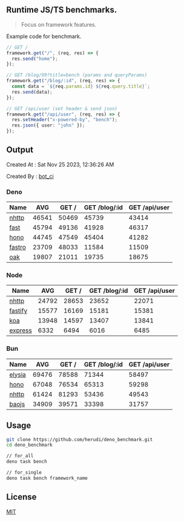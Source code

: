 ## Runtime JS/TS benchmarks.

> Focus on framework features.

Example code for benchmark.
```ts
// GET /
framework.get("/", (req, res) => {
  res.send("home");
});

// GET /blog/99?title=bench (params and queryParams)
framework.get("/blog/:id", (req, res) => {
  const data = `${req.params.id} ${req.query.title}`;
  res.send(data);
});

// GET /api/user (set header & send json)
framework.get("/api/user", (req, res) => {
  res.setHeader("x-powered-by", "bench");
  res.json({ user: "john" });
});
```

## Output
Created At : Sat Nov 25 2023, 12:36:26 AM

Created By : [bot_ci](https://github.com/herudi/deno_benchmarks/commits?author=github-actions%5Bbot%5D)


### Deno
|Name|AVG|GET /|GET /blog/:id|GET /api/user|
|----|----|----|----|----|
|[nhttp](https://github.com/nhttp/nhttp)|46541|50469|45739|43414|
|[fast](https://github.com/danteissaias/fast)|45794|49136|41928|46317|
|[hono](https://github.com/honojs/hono)|44745|47549|45404|41282|
|[fastro](https://github.com/fastrodev/fastro)|23709|48033|11584|11509|
|[oak](https://github.com/oakserver/oak)|19807|21011|19735|18675|
  


### Node
|Name|AVG|GET /|GET /blog/:id|GET /api/user|
|----|----|----|----|----|
|[nhttp](https://github.com/nhttp/nhttp)|24792|28653|23652|22071|
|[fastify](https://github.com/fastify/fastify)|15577|16169|15181|15381|
|[koa](https://github.com/koajs/koa)|13948|14597|13407|13841|
|[express](https://github.com/expressjs/express)|6332|6494|6016|6485|
  


### Bun
|Name|AVG|GET /|GET /blog/:id|GET /api/user|
|----|----|----|----|----|
|[elysia](https://github.com/elysiajs/elysia)|69476|78588|71344|58497|
|[hono](https://github.com/honojs/hono)|67048|76534|65313|59298|
|[nhttp](https://github.com/nhttp/nhttp)|61424|81293|53436|49543|
|[baojs](https://github.com/mattreid1/baojs)|34909|39571|33398|31757|
  



## Usage

```bash
git clone https://github.com/herudi/deno_benchmark.git
cd deno_benchmark

// for_all
deno task bench

// for_single
deno task bench framework_name
```

## License

[MIT](LICENSE)

